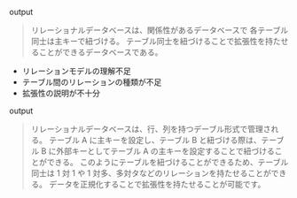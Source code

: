 output

> リレーショナルデータベースは、関係性があるデータベースで
> 各テーブル同士は主キーで紐づける。
> テーブル同士を紐づけることで拡張性を持たせることができるデータベースである。

- リレーションモデルの理解不足
- テーブル間のリレーションの種類が不足
- 拡張性の説明が不十分

output

> リレーショナルデータベースは、行、列を持つデーブル形式で管理される。
> テーブル A に主キーを設定し、テーブル B と紐づける際は、テーブル B に外部キーとしてテーブル A の主キーを設定することで紐づけることができる。
> このようにテーブルを紐づけることができるため、テーブル同士は 1 対 1 や 1 対多、多対タなどのリレーションを持たせることができる。
> データを正規化することで拡張性を持たせることが可能です。

